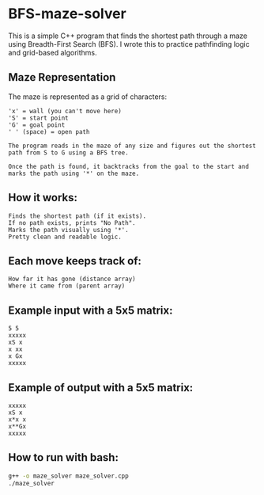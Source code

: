 # BFS-maze-solver

This is a simple C++ program that finds the shortest path through a maze using Breadth-First Search (BFS). I wrote this to practice pathfinding logic and grid-based algorithms.

## Maze Representation

The maze is represented as a grid of characters:
```
'x' = wall (you can't move here)
'S' = start point
'G' = goal point
' ' (space) = open path

The program reads in the maze of any size and figures out the shortest path from S to G using a BFS tree.

Once the path is found, it backtracks from the goal to the start and marks the path using '*' on the maze.
```

## How it works:
```
Finds the shortest path (if it exists).
If no path exists, prints "No Path".
Marks the path visually using '*'.
Pretty clean and readable logic.
```
## Each move keeps track of:
```
How far it has gone (distance array)
Where it came from (parent array)
```

## Example input with a 5x5 matrix:
```
5 5
xxxxx
xS x
x xx
x Gx
xxxxx
```
## Example of output with a 5x5 matrix:
```
xxxxx
xS x
x*x x
x**Gx
xxxxx
```
## How to run with bash:

```bash
g++ -o maze_solver maze_solver.cpp
./maze_solver
